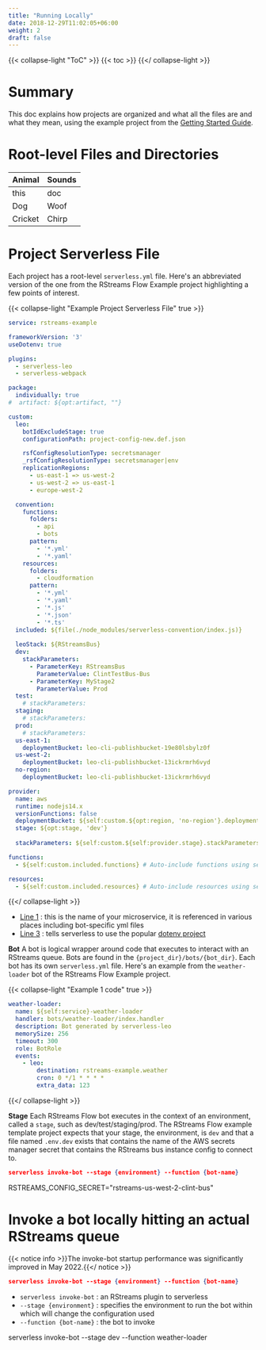 ```yaml
---
title: "Running Locally"
date: 2018-12-29T11:02:05+06:00
weight: 2
draft: false
---
```


{{< collapse-light "ToC" >}}
{{< toc  >}}
{{</ collapse-light >}}

# Summary
This doc explains how projects are organized and what all the files are and what they mean, using the example project from
the [Getting Started Guide](../getting-started).

# Root-level Files and Directories

| Animal  | Sounds |
|---------|--------|
| this     | doc   |
| Dog     | Woof   |
| Cricket | Chirp  |

# Project Serverless File
Each project has a root-level `serverless.yml` file.  Here's an abbreviated version of the one from the RStreams Flow Example project 
highlighting a few points of interest.

{{< collapse-light "Example Project Serverless File" true >}}
```yaml {linenos=inline,anchorlinenos=true,lineanchors=projserverless}
service: rstreams-example

frameworkVersion: '3'
useDotenv: true

plugins:
  - serverless-leo
  - serverless-webpack

package:
  individually: true
#  artifact: ${opt:artifact, ""}

custom:
  leo:
    botIdExcludeStage: true
    configurationPath: project-config-new.def.json

    rsfConfigResolutionType: secretsmanager
    _rsfConfigResolutionType: secretsmanager|env
    replicationRegions: 
      - us-east-1 => us-west-2
      - us-west-2 => us-east-1 
      - europe-west-2

  convention:
    functions:
      folders:
        - api
        - bots
      pattern:
        - '*.yml'
        - '*.yaml'
    resources:
      folders:
        - cloudformation
      pattern:
        - '*.yml'
        - '*.yaml'
        - '*.js'
        - '*.json'
        - '*.ts'
  included: ${file(./node_modules/serverless-convention/index.js)}
  
  leoStack: ${RStreamsBus}
  dev:
    stackParameters:
      - ParameterKey: RStreamsBus
        ParameterValue: ClintTestBus-Bus
      - ParameterKey: MyStage2
        ParameterValue: Prod
  test:
    # stackParameters:
  staging:
    # stackParameters:
  prod:
    # stackParameters:
  us-east-1:
    deploymentBucket: leo-cli-publishbucket-19e80lsbylz0f
  us-west-2:
    deploymentBucket: leo-cli-publishbucket-13ickrmrh6vyd
  no-region:
    deploymentBucket: leo-cli-publishbucket-13ickrmrh6vyd

provider:
  name: aws
  runtime: nodejs14.x
  versionFunctions: false
  deploymentBucket: ${self:custom.${opt:region, 'no-region'}.deploymentBucket}
  stage: ${opt:stage, 'dev'}
  
  stackParameters: ${self:custom.${self:provider.stage}.stackParameters}

functions:
  - ${self:custom.included.functions} # Auto-include functions using serverless-convention

resources:
  - ${self:custom.included.resources} # Auto-include resources using serverless-convention
```
{{</ collapse-light >}}

* [Line 1](#projserverless-1) : this is the name of your microservice, it is referenced in various places including bot-specific yml files
* [Line 3](#projserverless-3) : tells serverless to use the popular [dotenv project](https://www.serverless.com/framework/docs/environment-variables)

**Bot**
A bot is logical wrapper around code that executes to interact with an RStreams queue.  Bots are found in the `{project_dir}/bots/{bot_dir}`.  Each
bot has its own `serverless.yml` file.  Here's an example from the `weather-loader` bot of the RStreams Flow Example project.

{{< collapse-light "Example 1 code" true >}}
```yaml {linenos=inline,anchorlinenos=true,lineanchors=weatherloaderserverless}
weather-loader:
  name: ${self:service}-weather-loader
  handler: bots/weather-loader/index.handler
  description: Bot generated by serverless-leo
  memorySize: 256
  timeout: 300
  role: BotRole
  events:
    - leo:
        destination: rstreams-example.weather
        cron: 0 */1 * * * * 
        extra_data: 123
```
{{</ collapse-light >}}

**Stage**
Each RStreams Flow bot executes in the context of an environment, called a `stage`, such as dev/test/staging/prod.
The RStreams Flow example template project expects that your stage, the environment, is `dev` and that a file named `.env.dev` exists
that contains the name of the AWS secrets manager secret that contains the RStreams bus instance config to connect to.



```json
serverless invoke-bot --stage {environment} --function {bot-name}
```

RSTREAMS_CONFIG_SECRET="rstreams-us-west-2-clint-bus"

# Invoke a bot locally hitting an actual RStreams queue
{{< notice info >}}The invoke-bot startup performance was significantly improved in May 2022.{{</ notice >}}

```json
serverless invoke-bot --stage {environment} --function {bot-name}
```

* `serverless invoke-bot` : an RStreams plugin to serverless
* `--stage {environment}` : specifies the environment to run the bot within which will change the configuration used
* `--function {bot-name}` : the bot to invoke






serverless invoke-bot --stage dev --function weather-loader
